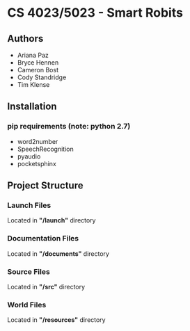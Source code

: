 # CS 4023/5023 - Smart Robits

## Authors
- Ariana Paz
- Bryce Hennen
- Cameron Bost
- Cody Standridge
- Tim Klense

## Installation 
### pip requirements (note: python 2.7)
- word2number
- SpeechRecognition
- pyaudio
- pocketsphinx

## Project Structure
### Launch Files
Located in <b>"/launch"</b> directory

### Documentation Files
Located in <b>"/documents"</b> directory

### Source Files
Located in <b>"/src"</b> directory

### World Files
Located in <b>"/resources"</b> directory
